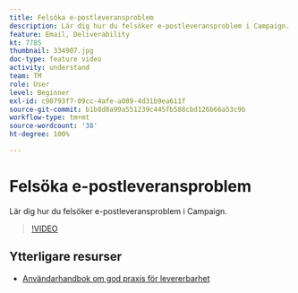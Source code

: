 ```yaml
---
title: Felsöka e-postleveransproblem
description: Lär dig hur du felsöker e-postleveransproblem i Campaign.
feature: Email, Deliverability
kt: 7785
thumbnail: 334907.jpg
doc-type: feature video
activity: understand
team: TM
role: User
level: Beginner
exl-id: c98793f7-09cc-4afe-a089-4d31b9ea611f
source-git-commit: b1b8d8a99a551239c445fb588cbd126b66a53c9b
workflow-type: tm+mt
source-wordcount: '38'
ht-degree: 100%

---
```


# Felsöka e-postleveransproblem

Lär dig hur du felsöker e-postleveransproblem i Campaign.

>[!VIDEO](https://video.tv.adobe.com/v/334907?quality=12&learn=on)

## Ytterligare resurser

* [Användarhandbok om god praxis för levererbarhet](https://experienceleague.adobe.com/docs/deliverability-learn/deliverability-best-practice-guide/introduction.html?lang=sv)
